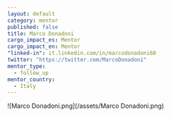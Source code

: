 ```yaml
---
layout: default
category: mentor
published: false
title: Marco Donadoni
cargo_impact_es: Mentor
cargo_impact_en: Mentor
"linked-in": it.linkedin.com/in/marcodonadoni60
twitter: "https://twitter.com/MarcoDonadoni"
mentor_type: 
  - follow_up
mentor_country: 
  - Italy
---
```


![Marco Donadoni.png](/assets/Marco Donadoni.png)

